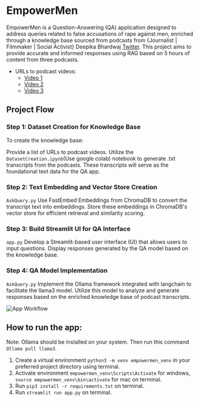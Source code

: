 # EmpowerMen
EmpowerMen is a Question-Answering (QA) application designed to address queries related to false accusations of rape against men, enriched through a knowledge base sourced from podcasts from {Journalist | Filmmaker | Social Activist} Deepika Bhardwaj [Twitter](https://twitter.com/DeepikaBhardwaj). This project aims to provide accurate and informed responses using RAG based on 5 hours of content from three podcasts.
- URLs to podcast videos:
  - [Video 1](https://youtu.be/zDmG5P1ZCD0?si=RnKoqV0iUd_hVx7f)
  - [Video 2](https://youtu.be/2-2n8uLnxRI?si=pCvxlrH4TKrxeX82)
  - [Video 3](https://www.youtube.com/watch?v=2q0goTPfm_8)

## Project Flow
### Step 1: Dataset Creation for Knowledge Base
  To create the knowledge base:
  
  Provide a list of URLs to podcast videos.
  Utilize the ```DatasetCreation.ipynb```(Use google colab) notebook to generate .txt transcripts from the podcasts. These transcripts will serve as the foundational text data for the QA app.

### Step 2: Text Embedding and Vector Store Creation
```AskQuery.py```
  Use FastEmbed Embeddings from ChromaDB to convert the transcript text into embeddings.
  Store these embeddings in ChromaDB's vector store for efficient retrieval and similarity scoring.
  
### Step 3: Build Streamlit UI for QA Interface
```app.py```
Develop a Streamlit-based user interface (UI) that allows users to input questions.
Display responses generated by the QA model based on the knowledge base.

### Step 4: QA Model Implementation
```AskQuery.py```
  Implement the Ollama framework integrated with langchain to facilitate the llama3 model.
  Utilize this model to analyze and generate responses based on the enriched knowledge base of podcast transcripts.

![App Workflow](https://github.com/raj-chinagundi/EmpowerMen/blob/main/EmpowerMen.png)

## How to run the app:
Note: Ollama should be installed on your system. Then run this command ```Ollama pull llama3```.
1) Create a virtual environment ```python3 -m venv empowermen_venv``` in your preferred project directory using terminal.
2) Activate environment ```empowermen_venv\Scripts\Activate``` for windows, ```source empowermen_venv\bin\activate``` for mac on terminal.
3) Run ```pip3 install -r requirements.txt``` on terminal.
4) Run ```streamlit run app.py``` on terminal.
